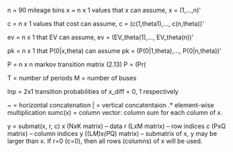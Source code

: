 n = 90 mileage bins
x = n x 1 values that x can assume, x = (1,...,n)'

c = n x 1 values that cost can assume,
c = (c(1,theta1),..., c(n,theta))'

ev = n x 1 that EV can assume,
ev = (EV_theta(1),..., EV_theta(n))'

pk = n x 1 that P(0|x,theta) can assume
pk = (P(0|1,theta),..., P(0|n,theta))'

P = n x n markov transition matrix (2.13)
P = (Pr(

T = number of periods
M = number of buses

lnp = 2x1 transition probabilities of x_diff = 0, 1 respectively


~ = horizontal concatenation
| = vertical concatentaion
.* element-wise multiplication
sumc(x) = column vector: column sum for each column of x. 

y = submat(x, r, c)
x (NxK matrix) – data
r (LxM matrix) – row indices
c (PxQ matrix) – column indices
y ((L*M)x(P*Q) matrix) – submatrix of x, y may be larger than x.
If r=0 (c=0), then all rows (columns) of x will be used.

